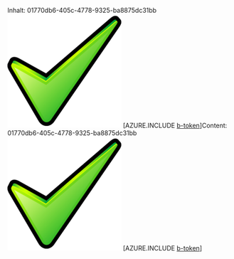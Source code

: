 <span data-ttu-id="0e0cb-101">Inhalt: 01770db6-405c-4778-9325-ba8875dc31bb![Bild](f4b4f790-b3bc-460c-844c-b315d57d6157.png)
[AZURE.INCLUDE [b-token](e4e466e6-6964-4f5a-92dc-9b82a5947086.md)]</span><span class="sxs-lookup"><span data-stu-id="0e0cb-101">Content: 01770db6-405c-4778-9325-ba8875dc31bb![image](f4b4f790-b3bc-460c-844c-b315d57d6157.png)
[AZURE.INCLUDE [b-token](e4e466e6-6964-4f5a-92dc-9b82a5947086.md)]</span></span>
